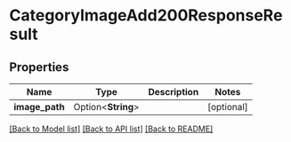 # CategoryImageAdd200ResponseResult

## Properties

Name | Type | Description | Notes
------------ | ------------- | ------------- | -------------
**image_path** | Option<**String**> |  | [optional]

[[Back to Model list]](../README.md#documentation-for-models) [[Back to API list]](../README.md#documentation-for-api-endpoints) [[Back to README]](../README.md)


